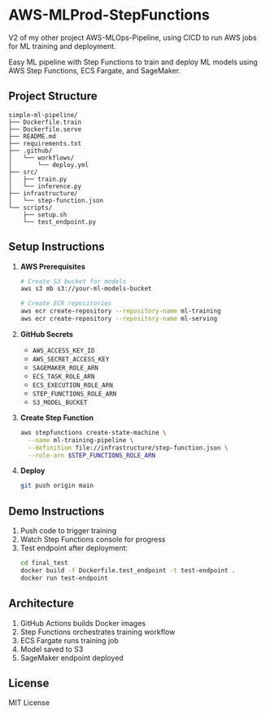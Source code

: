 # AWS-MLProd-StepFunctions
V2 of my other project AWS-MLOps-Pipeline, using CICD to run AWS jobs for ML training and deployment.

Easy ML pipeline with Step Functions to train and deploy ML models using AWS Step Functions, ECS Fargate, and SageMaker.

## Project Structure

```
simple-ml-pipeline/
├── Dockerfile.train
├── Dockerfile.serve
├── README.md
├── requirements.txt
├── .github/
│   └── workflows/
│       └── deploy.yml
├── src/
│   ├── train.py
│   └── inference.py
├── infrastructure/
│   └── step-function.json
└── scripts/
    ├── setup.sh
    └── test_endpoint.py
```

## Setup Instructions

1. **AWS Prerequisites**
   ```bash
   # Create S3 bucket for models
   aws s3 mb s3://your-ml-models-bucket
   
   # Create ECR repositories
   aws ecr create-repository --repository-name ml-training
   aws ecr create-repository --repository-name ml-serving
   ```

2. **GitHub Secrets**
   - `AWS_ACCESS_KEY_ID`
   - `AWS_SECRET_ACCESS_KEY`
   - `SAGEMAKER_ROLE_ARN`
   - `ECS_TASK_ROLE_ARN`
   - `ECS_EXECUTION_ROLE_ARN`
   - `STEP_FUNCTIONS_ROLE_ARN`
   - `S3_MODEL_BUCKET`

3. **Create Step Function**
   ```bash
   aws stepfunctions create-state-machine \
     --name ml-training-pipeline \
     --definition file://infrastructure/step-function.json \
     --role-arn $STEP_FUNCTIONS_ROLE_ARN
   ```

4. **Deploy**
   ```bash
   git push origin main
   ```

## Demo Instructions

1. Push code to trigger training
2. Watch Step Functions console for progress
3. Test endpoint after deployment:
   ```bash
   cd final_test
   docker build -f Dockerfile.test_endpoint -t test-endpoint .
   docker run test-endpoint
   ```

## Architecture

1. GitHub Actions builds Docker images
2. Step Functions orchestrates training workflow
3. ECS Fargate runs training job
4. Model saved to S3
5. SageMaker endpoint deployed

## License

MIT License